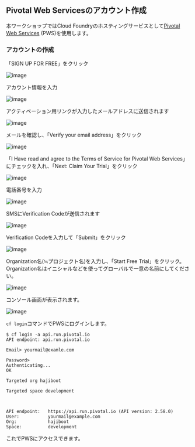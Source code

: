 ## Pivotal Web Servicesのアカウント作成

本ワークショップではCloud Foundryのホスティングサービスとして[Pivotal Web Services](https://run.pivotal.io/) (PWS)を使用します。

### アカウントの作成

「SIGN UP FOR FREE」をクリック

![image](https://qiita-image-store.s3.amazonaws.com/0/1852/38ab3187-0da5-f68a-8308-bac625543b00.png)

アカウント情報を入力

![image](https://qiita-image-store.s3.amazonaws.com/0/1852/28668ed5-ec44-8b1f-1722-7a86af11a74e.png)

アクティベーション用リンクが入力したメールアドレスに送信されます

![image](https://qiita-image-store.s3.amazonaws.com/0/1852/10934fc8-0109-7ff9-6da9-50d50921816a.png)

メールを確認し、「Verify your email address」をクリック

![image](https://qiita-image-store.s3.amazonaws.com/0/1852/9004f268-c6b9-0cd1-62e0-e38f2ecad0a6.png)

「I Have read and agree to the Terms of Service for Pivotal Web Services」にチェックを入れ、「Next: Claim Your Trial」をクリック

![image](https://qiita-image-store.s3.amazonaws.com/0/1852/680d2d0e-2cc7-7e04-6b0d-36e80e41b229.png)

電話番号を入力

![image](https://qiita-image-store.s3.amazonaws.com/0/1852/7ff8e35d-8f8b-f939-b38a-025e94396834.png)

SMSにVerification Codeが送信されます

![image](https://qiita-image-store.s3.amazonaws.com/0/1852/1ba72059-dcd8-7c9b-67c8-f5ac9e4a5f3a.png)

Verification Codeを入力して「Submit」をクリック

![image](https://qiita-image-store.s3.amazonaws.com/0/1852/c8b45ddf-e8a6-e687-d0ce-c4e982a893f1.png)

Organization名(≒プロジェクト名)を入力し、「Start Free Trial」をクリック。
Organization名はイニシャルなどを使ってグローバルで一意の名前にしてください。

![image](https://qiita-image-store.s3.amazonaws.com/0/1852/d5cec735-f3c3-2678-42bd-2e297d03ebf4.png)

コンソール画面が表示されます。

![image](https://qiita-image-store.s3.amazonaws.com/0/1852/49270f3f-4f77-eae9-c1d7-e5e5e72371ca.png)

`cf login`コマンドでPWSにログインします。

``` console
$ cf login -a api.run.pivotal.io
API endpoint: api.run.pivotal.io

Email> yourmail@examle.com

Password>
Authenticating...
OK

Targeted org hajiboot

Targeted space development



API endpoint:   https://api.run.pivotal.io (API version: 2.58.0)   
User:           yourmail@example.com   
Org:            hajiboot
Space:          development
```

これでPWSにアクセスできます。
